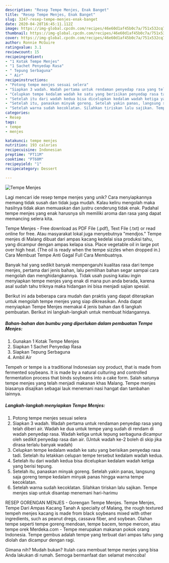 ```yaml
---
description: "Resep Tempe Menjes, Enak Banget"
title: "Resep Tempe Menjes, Enak Banget"
slug: 3247-resep-tempe-menjes-enak-banget
date: 2020-04-28T16:45:11.112Z
image: https://img-global.cpcdn.com/recipes/46e60d1af45b0c7a/751x532cq70/tempe-menjes-foto-resep-utama.jpg
thumbnail: https://img-global.cpcdn.com/recipes/46e60d1af45b0c7a/751x532cq70/tempe-menjes-foto-resep-utama.jpg
cover: https://img-global.cpcdn.com/recipes/46e60d1af45b0c7a/751x532cq70/tempe-menjes-foto-resep-utama.jpg
author: Ronnie McGuire
ratingvalue: 3.1
reviewcount: 15
recipeingredient:
- "1 Kotak Tempe Menjes"
- "1 Sachet Penyedap Rasa"
- " Tepung Serbaguna"
- " Air"
recipeinstructions:
- "Potong tempe menjes sesuai selera"
- "Siapkan 3 wadah. Wadah pertama untuk rendaman penyedap rasa yang telah diberi air. Wadah ke dua untuk tempe yang sudah di rendam di wadah penyedap rasa. Wadah ketiga untuk tepung serbaguna dicampur oleh sedikit penyedap rasa dan air. (Untuk wadah ke-2 boleh di skip jika dirasa terlalu banyak wadah)"
- "Celupkan tempe kedalam wadah ke satu yang berisikan penyedap rasa tadi. Setelah itu letakkan celupan tempe tersebut kedalam wadah kedua."
- "Setelah itu dari wadah kedua bisa dicelupkan kedalam wadah ketiga yang berisi tepung."
- "Setelah itu, panaskan minyak goreng. Setelah yakin panas, langsung saja goreng tempe kedalam minyak panas hingga warna tempe kecoklatan."
- "Setelah warna sudah kecoklatan. Silahkan tiriskan lalu sajikan. Tempe menjes siap untuk disantap menemani hari-harimu"
categories:
- Resep
tags:
- tempe
- menjes

katakunci: tempe menjes 
nutrition: 193 calories
recipecuisine: Indonesian
preptime: "PT11M"
cooktime: "PT60M"
recipeyield: "1"
recipecategory: Dessert

---
```



![Tempe Menjes](https://img-global.cpcdn.com/recipes/46e60d1af45b0c7a/751x532cq70/tempe-menjes-foto-resep-utama.jpg)

Lagi mencari ide resep tempe menjes yang unik? Cara menyiapkannya memang tidak susah dan tidak juga mudah. Kalau keliru mengolah maka hasilnya tidak akan memuaskan dan justru cenderung tidak enak. Padahal tempe menjes yang enak harusnya sih memiliki aroma dan rasa yang dapat memancing selera kita.

Tempe Menjes - Free download as PDF File (.pdf), Text File (.txt) or read online for free. Atau masyarakat lokal juga menyebutnya &#34;mendjos.&#34; Tempe menjes di Malang dibuat dari ampas kacang kedelai sisa produksi tahu, yang dicampur dengan ampas kelapa sisa. Place vegetable oil in large pot over high heat. (The oil is ready when the tempe sizzles when dropped in.) Cara Membuat Tempe Anti Gagal Full Cara Membuatnya.

Banyak hal yang sedikit banyak mempengaruhi kualitas rasa dari tempe menjes, pertama dari jenis bahan, lalu pemilihan bahan segar sampai cara mengolah dan menghidangkannya. Tidak usah pusing kalau ingin menyiapkan tempe menjes yang enak di mana pun anda berada, karena asal sudah tahu triknya maka hidangan ini bisa menjadi sajian spesial.


Berikut ini ada beberapa cara mudah dan praktis yang dapat diterapkan untuk mengolah tempe menjes yang siap dikreasikan. Anda dapat menyiapkan Tempe Menjes memakai 4 jenis bahan dan 6 langkah pembuatan. Berikut ini langkah-langkah untuk membuat hidangannya.

<!--inarticleads1-->

##### Bahan-bahan dan bumbu yang diperlukan dalam pembuatan Tempe Menjes:

1. Gunakan 1 Kotak Tempe Menjes
1. Siapkan 1 Sachet Penyedap Rasa
1. Siapkan  Tepung Serbaguna
1. Ambil  Air


Tempeh or tempe is a traditional Indonesian soy product, that is made from fermented soybeans. It is made by a natural culturing and controlled fermentation process that binds soybeans into a cake form. Salah satunya tempe menjes yang telah menjadi makanan khas Malang. Tempe menjes biasanya disajikan sebagai lauk menemani nasi hangat dan tambahan lainnya. 

<!--inarticleads2-->

##### Langkah-langkah menyiapkan Tempe Menjes:

1. Potong tempe menjes sesuai selera
1. Siapkan 3 wadah. Wadah pertama untuk rendaman penyedap rasa yang telah diberi air. Wadah ke dua untuk tempe yang sudah di rendam di wadah penyedap rasa. Wadah ketiga untuk tepung serbaguna dicampur oleh sedikit penyedap rasa dan air. (Untuk wadah ke-2 boleh di skip jika dirasa terlalu banyak wadah)
1. Celupkan tempe kedalam wadah ke satu yang berisikan penyedap rasa tadi. Setelah itu letakkan celupan tempe tersebut kedalam wadah kedua.
1. Setelah itu dari wadah kedua bisa dicelupkan kedalam wadah ketiga yang berisi tepung.
1. Setelah itu, panaskan minyak goreng. Setelah yakin panas, langsung saja goreng tempe kedalam minyak panas hingga warna tempe kecoklatan.
1. Setelah warna sudah kecoklatan. Silahkan tiriskan lalu sajikan. Tempe menjes siap untuk disantap menemani hari-harimu


RESEP GORENGAN MENJES - Gorengan Tempe Menjes. Tempe Menjes, Tempe Dari Ampas Kacang Tanah A specialty of Malang, the rough textured tempeh menjes kacang is made from black soybeans mixed with other ingredients, such as peanut dregs, cassava fiber, and soybean. Olahan tempe seperti tempe goreng mendoan, tempe bacem, tempe mercon, atau tempe orek Merdeka.com - Tempe merupakan makanan pokok orang Indonesia. Tempe gembus adalah tempe yang terbuat dari ampas tahu yang diolah dan dicampur dengan ragi. 

Gimana nih? Mudah bukan? Itulah cara membuat tempe menjes yang bisa Anda lakukan di rumah. Semoga bermanfaat dan selamat mencoba!

